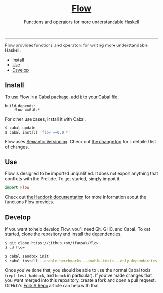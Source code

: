 <h1 align="center">
    <a href="https://github.com/tfausak/flow">
        Flow
    </a>
</h1>

<p align="center">
    Functions and operators for more understandable Haskell
</p>

<p align="center">
    <a href="https://hackage.haskell.org/package/flow"><img alt="" src="https://img.shields.io/hackage/v/flow.svg"></a>
    <a href="https://travis-ci.org/tfausak/flow"><img alt="" src="https://img.shields.io/travis/tfausak/flow/master.svg"></a>
    <a href="http://packdeps.haskellers.com/feed?needle=flow"><img alt="" src="https://img.shields.io/hackage-deps/v/flow.svg"></a>
</p>

<hr>

Flow provides functions and operators for writing more understandable Haskell.

-   [Install](#install)
-   [Use](#use)
-   [Develop](#develop)

## Install

To use Flow in a Cabal package, add it to your Cabal file.

```
build-depends:
    flow ==0.0.*
```

For other use cases, install it with Cabal.

``` sh
$ cabal update
$ cabal install 'flow ==0.0.*'
```

Flow uses [Semantic Versioning][]. Check out [the change log][] for a
detailed list of changes.

## Use

Flow is designed to be imported unqualified. It does not export anything
that conflicts with the Prelude. To get started, simply import it.

``` hs
import Flow
```

Check out [the Haddock documentation][] for more information about the
functions Flow provides.

## Develop

If you want to help develop Flow, you'll need Git, GHC, and Cabal. To get
started, clone the repository and install the dependencies.

``` sh
$ git clone https://github.com/tfausak/flow
$ cd flow

$ cabal sandbox init
$ cabal install --enable-benchmarks --enable-tests --only-dependencies
```

Once you've done that, you should be able to use the normal Cabal tools
(`repl`, `test`, `haddock`, and `bench` in particular). If you've made changes
that you want merged into this repository, create a fork and open a pull
request. GitHub's [Fork A Repo][] article can help with that.

[semantic versioning]: http://semver.org/spec/v2.0.0.html
[the change log]: CHANGELOG.md
[the haddock documentation]: https://hackage.haskell.org/package/flow
[fork a repo]: https://help.github.com/articles/fork-a-repo/
